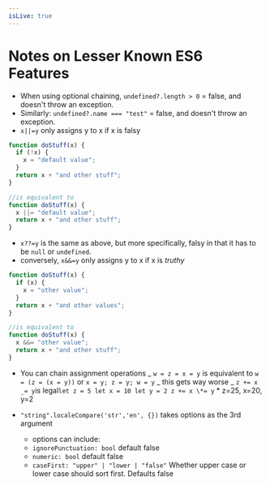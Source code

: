 ```yaml
---
isLive: true
---
```


# Notes on Lesser Known ES6 Features

- When using optional chaining, `undefined?.length > 0` = false, and doesn't throw an exception.
- Similarly: `undefined?.name === "test"` = false, and doesn't throw an exception.
- `x||=y` only assigns y to x if x is falsy

```js
function doStuff(x) {
  if (!x) {
    x = "default value";
  }
  return x + "and other stuff";
}

//is equivalent to
function doStuff(x) {
  x ||= "default value";
  return x + "and other stuff";
}
```

- `x??=y` is the same as above, but more specifically, falsy in that it has to be `null` or `undefined`.
- conversely, `x&&=y` only assigns y to x if x is _truthy_

```js
function doStuff(x) {
  if (x) {
    x = "other value";
  }
  return x + "and other values";
}

//is equivalent to
function doStuff(x) {
  x &&= "other value";
  return x + "and other stuff";
}
```

- You can chain assignment operations
  _ `w = z = x = y` is equivalent to `w = (z = (x = y))` or `x = y; z = y; w = y`
  _ this gets way worse
  _ `z += x _= y`is legal`let z = 5 let x = 10 let y = 2 z += x \*= y` \* z=25, x=20, y=2

- `"string".localeCompare('str','en', {})` takes options as the 3rd argument
  - options can include:
  - `ignorePunctuation: bool` default false
  - `numeric: bool` default false
  - `caseFirst: "upper" | "lower | "false"` Whether upper case or lower case should sort first. Defaults false
